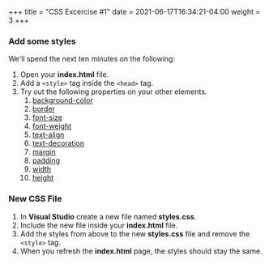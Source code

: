 +++
title = "CSS Excercise #1"
date = 2021-06-17T16:34:21-04:00
weight = 3
+++

### Add some styles

We'll spend the next ten minutes on the following:

1. Open your **index.html** file.
2. Add a ```<style>``` tag inside the ```<head>``` tag.
3. Try out the following properties on your other elements. 
   1. [background-color](https://www.w3schools.com/cssref/pr_background-color.asp)
   2. [border](https://www.w3schools.com/css/css_border.asp)
   3. [font-size](https://www.w3schools.com/cssref/pr_font_font-size.asp)
   4. [font-weight](https://www.w3schools.com/cssref/pr_font_weight.asp)
   5. [text-align](https://www.w3schools.com/cssref/pr_text_text-align.ASP)
   6. [text-decoration](https://www.w3schools.com/cssref/pr_text_text-decoration.asp)
   7. [margin](https://www.w3schools.com/css/css_margin.asp)
   8. [padding](https://www.w3schools.com/css/css_padding.asp)
   9. [width](https://www.w3schools.com/cssref/pr_dim_width.asp)
   10. [height](https://www.w3schools.com/cssref/pr_dim_height.asp)

### New CSS File

1. In **Visual Studio** create a new file named **styles.css**.
2. Include the new file inside your **index.html** file.
3. Add the styles from above to the new **styles.css** file and remove the ```<style>``` tag.
4. When you refresh the **index.html** page, the styles should stay the same.